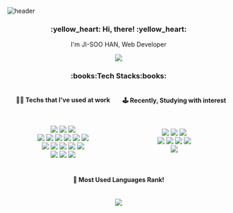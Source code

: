![header](https://capsule-render.vercel.app/api?type=wave&height=200&color=f1e1a6&text=didue)

<h3 align="center">:yellow_heart: Hi, there! :yellow_heart:</h3>
<p align="center">I'm JI-SOO HAN, Web Developer</p>
<p align="center">
  <a href="https://hits.seeyoufarm.com"><img src="https://hits.seeyoufarm.com/api/count/incr/badge.svg?url=https%3A%2F%2Fgithub.com%2Fdidue%2Fhit-counter&count_bg=%2379C83D&title_bg=%23555555&icon=&icon_color=%23E7E7E7&title=hits&edge_flat=false"/></a>
</p>
<h3 align="center">:books:Tech Stacks:books:</h3>
<div style="display:grid; grid-template-columns: 1fr 1fr;">
    <div style="display:flex; flex-direction:column;">
        <h4 align="center">👩‍💻 Techs that I've used at work</h4><br/>
        <p align="center">
            <img src="https://img.shields.io/badge/Java-008FC7?style=flat-square&logo=Java&logoColor=white"/>
            <img src="https://img.shields.io/badge/Spring-6DB33F?style=flat-square&logo=Spring&logoColor=white"/>
            <img src="https://img.shields.io/badge/SpringBoot-6DB33F?style=flat-square&logo=SpringBoot&logoColor=white"/>
            <br/>
            <img src="https://img.shields.io/badge/TypeScript-1572B6?style=flat-square&logo=TypeScript&logoColor=black"/>
            <img src="https://img.shields.io/badge/NodeJS-339933?style=flat-square&logo=Node.js&logoColor=white"/>
            <img src="https://img.shields.io/badge/React-61DAFB?style=flat-square&logo=React&logoColor=black"/>
            <img src="https://img.shields.io/badge/Redux-764ABC?style=flat-square&logo=Redux&logoColor=white"/>
            <img src="https://img.shields.io/badge/Nextjs-000000?style=flat-square&logo=Next.js&logoColor=white" />
            <img src="https://img.shields.io/badge/Javascript-fbe946?style=flat-square&logo=Javascript&logoColor=black"/>
            <br/>
            <img src="https://img.shields.io/badge/Oracle-F80000?style=flat-square&logo=Oracle&logoColor=white"/>
            <img src="https://img.shields.io/badge/PostgreSQL-4169E1?style=flat-square&logo=PostgreSQL&logoColor=white"/>
            <img src="https://img.shields.io/badge/PL/SQL-40B5A4?style=flat-square&logo=PLSQL&logoColor=white" />
            <img src="https://img.shields.io/badge/MySQL-4479A1?style=flat-square&logo=MySQL&logoColor=white" />
            <img src="https://img.shields.io/badge/Mongo DB-47A248?style=flat-square&logo=MongoDB&logoColor=white"/>
            <br/>
            <img src="https://img.shields.io/badge/Amazon AWS-232F3E?style=flat-square&logo=amazonwebservices&logoColor=white" />
            <img src="https://img.shields.io/badge/Git-F05032?style=flat-square&logo=Git&logoColor=white" />
            <img src="https://img.shields.io/badge/SVN-26689A?style=flat-square"/>
            <br/>
        </p>
    </div>
    <div style="display:flex; flex-direction:column;">
        <h4 align="center">🕹 Recently, Studying with interest</h4><br/>
        <p align="center">
        <img src="https://img.shields.io/badge/Apache Kafka-764ABC?style=flat-square&logo=apachekafka&logoColor=white"/>
        <img src="https://img.shields.io/badge/Kotlin-7F52FF?style=flat-square&logo=Kotlin&logoColor=white" />
        <img src="https://img.shields.io/badge/OpenAI-000000?style=flat-square&logo=OpenAI&logoColor=white" />
        <br/>
        <img src="https://img.shields.io/badge/Flutter-02569B?style=flat-square&logo=Flutter&logoColor=white"/>
        <img src="https://img.shields.io/badge/Dart-0175C2?style=flat-square&logo=Dart&logoColor=white"/>
          <img src="https://img.shields.io/badge/Deno-000000?style=flat-square&logo=Deno&logoColor=white"/>
        <img src="https://img.shields.io/badge/VueJS-4FC08D?style=flat-square&logo=Vue.js&logoColor=black"/>
        <br/>
          <img src="https://img.shields.io/badge/MariaDB-003545?style=flat-square&logo=MariaDB&logoColor=white"/>
        <br/>
        </p>
    </div>
</div>
<div align="center" style="margin-top:1.5rem;">
    <h4 align="center">🫶 Most Used Languages Rank!</h4><br/>
    <img src="https://github-readme-stats.vercel.app/api/top-langs/?username=didue"/>
</div>
